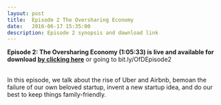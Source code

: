 ```yaml
---
layout: post
title:  Episode 2 The Oversharing Economy
date:   2016-06-17 15:35:00
description: Episode 2 synopsis and download link
---
```

<strong>Episode 2: The Oversharing Economy (1:05:33) is live and available for download <a href="https://bit.ly/OfDEpisode2"> by clicking here</a></strong> or going to bit.ly/OfDEpisode2
<br>
<br>
<p>In this episode, we talk about the rise of Uber and Airbnb, bemoan the failure of our own beloved startup, invent a new startup idea, and do our best to keep things family-friendly. </p>

